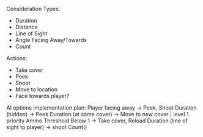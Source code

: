 Consideration Types:
- Duration
- Distance
- Line of Sight
- Angle Facing Away/Towards  
- Count

Actions:
- Take cover
- Peek
- Shoot
- Move to location
- Face towards player?


AI options implementation plan:
Player facing away -> Peek, Shoot
Duration (hidden) -> Peek
Duration (at same cover) -> Move to new cover | level 1 priority
Ammo Threshold Below 1 -> Take cover, Reload
Duration (line of sight to player) -> shoot
Count()